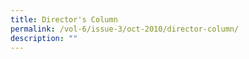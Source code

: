 ```yaml
---
title: Director's Column
permalink: /vol-6/issue-3/oct-2010/director-column/
description: ""
---
```

